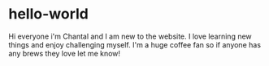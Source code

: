 # hello-world
Hi everyone i'm Chantal and I am new to the website. I love learning new things and enjoy challenging myself. I'm a huge coffee fan so if anyone has any brews they love let me know!
